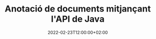 ---
############################# Static ############################
layout: "product"
date: 2022-02-23T12:00:00+02:00
draft: false

product: "Annotation"
product_tag: "annotation"
platform: "Java"
platform_tag: "java"

############################# Head ############################
head_title: "API d'anotació de documents de Java | Veure i anotar imatges PDF Word Excel PPTX"
head_description: "API d'anotació de documents de Java. Visualitza, etiqueta, comenta i anota PDF Word DOCX, Excel XLSX, PPTX, EML EMLX, VSS VSD, OTP, CAD i formats de fitxer d'imatge."

############################# Header ##########################
title: "Anotació de documents mitjançant l'API de Java"
description: "Creeu aplicacions Java amb capacitats per veure i anotar PDF, HTML, MS Office i altres formats de document sense instal·lar cap programari extern."
button:
    enable: true
    icon: "fas fa-arrow-down"
    label: "Baixeu la prova gratuïta"
    link: "https://downloads.groupdocs.com/annotation/java"

############################# SubMenu #########################
submenu:
    enable: true
    
    left:
        img_alt: "GroupDocs.Annotation for Java"
        image: "https://www.groupdocs.cloud/templates/groupdocs/images/product-logos/groupdocs-annotation-java.png"
        product: "GroupDocs.Annotation"
        platform: "Java"

    middle:
        button:
            # button loop
            - link: "#features"
              text: "Característiques"

            # button loop
            - link: "https://products.groupdocs.app/annotation"
              text: "Demostracions en directe"

            # button loop
            - link: "https://purchase.groupdocs.com/pricing/annotation/java"
              text: "Preus"

    right:
        link_download: "https://downloads.groupdocs.com/annotation"
        link_learn: "https://docs.groupdocs.com/annotation/java/"
        link_buy: "https://purchase.groupdocs.com"

############################# Overview ############################
overview:
    enable: true
    content: |
      GroupDocs.Annotation Java API és un producte que permet treballar amb anotacions en documents en diferents plataformes i sistemes operatius, com Android, MacOS, Linux, Windows. GroupDocs.Annotation proporciona una biblioteca amb una API senzilla que ofereix molts avantatges: per exemple, si necessiteu mantenir la confidencialitat de les dades o triar quanta potència necessiteu per treballar amb la biblioteca, o canviar parcialment el treball amb anotacions, la biblioteca és molt lleuger i flexible.

      L'API de GroupDocs.Annotation per a Java us permet treballar amb diferents tipus d'anotacions, que inclouen: text, polilínia, àrea, subratllat, punt, filigrana, fletxa, el·lipse, substitució de text, distància, camp de text, redacció de recursos, etc. formats de documents populars com ara: PDF, HTML, Microsoft Office Word, fulls de càlcul Excel, presentacions de PowerPoint, Visio, correus electrònics d'Outlook, imatges, metafitxers, dibuix CAD i diversos altres formats. L'API ofereix la possibilitat d'obtenir miniatures de pàgines de documents i admet la importació i l'exportació d'anotacions a i des de fitxers PDF.

      Amb la biblioteca, podeu [afegir](/annotation/java/bmp/), [editar](/annotation/java/bmp/), [extreure](/annotation/java/bmp/) i [suprimir](/annotation /java/bmp/) anotacions de documents, rotació de documents, solució de canvi de miniatures i aquesta no és una llista completa de totes les possibilitats. També ofereix un conjunt complet d'objectes de dades per personalitzar les propietats d'anotació segons els vostres requisits dins de tots els formats de document admesos.

      Treballar amb l'API de GroupDocs.Annotation per a Java és molt senzill i només consta d'uns quants passos bàsics. Al principi, heu de configurar una llicència, després seleccionar el fitxer amb el qual voleu treballar, després manipular d'alguna manera amb les anotacions del document (suprimir/editar/extreure/suprimir) i desar el resultat. Per obtenir més informació, consulteu la [documentació] del producte (https://docs.groupdocs.com/annotation/java/getting-started/) o els nostres [exemples](https://github.com/groupdocs-annotation/GroupDocs.Annotation -per-Java).
      
      GroupDocs.Annotation s'actualitza periòdicament i ofereix suport als seus clients, sempre podeu fer-nos preguntes o enviar-nos les vostres idees o explicar-nos les vostres necessitats per a alguna cosa nova i ho implementarem amb molt de gust a les nostres noves versions.
    tabs:
      enable: true
      
      ## TAB ONE ##
      tab_one:
        description: |
          A continuació es mostra una visió general de GroupDocs.Annotation per a Java:
      
        right:
          enable: true
          icon: "fab fa-html5"
          title:  Visió general
          content: |
            * Afegeix anotacions
            * Exporta anotacions 
            * Importa anotacions
            * Comentaris basats en respostes
            * Compatibilitat d'anotacions
      
      ## TAB TWO ##
      tab_two:
        description: |
          GroupDocs.Annotation per a Java admet tots els [formats de fitxers de documents] populars (https://docs.groupdocs.com/annotation/java/supported-document-formats/), inclosos: Microsoft Office, PDF, imatges i molts altres.

        left:
          enable: true
          table:
            # table loop
            - title: "Microsoft Office Formats"
              content: |
                * **Word**: [DOC](/annotation/java/doc/), [DOCX](/annotation/java/docx/), [DOCM](/annotation/java/docm/), [DOT](/annotation/java/dot/), [DOTX](/annotation/java/dotx/), [RTF](/annotation/java/rtf/)
                * **Excel**: [XLS](/annotation/java/xls/), [XLSX](/annotation/java/xlsx/), [XLSB](/annotation/java/xlsb/), [XLSM](/annotation/java/xlsm/)
                * **PowerPoint**: [PPT](/annotation/java/ppt/), [PPTX](/annotation/java/pptx/), [PPS](/annotation/java/pps/), [PPSX](/annotation/java/ppsx/), [POTM](/annotation/java/potm/), [POTX](/annotation/java/potx/), [PPSM](/annotation/java/ppsm/), [PPTM](/annotation/java/pptm/), [WMF](/annotation/java/wmf/), [EMF](/annotation/java/emf/)
                * **Outlook**: [EML](/annotation/java/eml/), [EMLX](/annotation/java/emlx/), [MSG](/annotation/java/msg/)
                * **Visio**: [VSS](/annotation/java/vss/), [VST](/annotation/java/vst/), [VSD](/annotation/java/vsd/), [VSDX](/annotation/java/vsdx/), [VSX](/annotation/java/vsx/)

        right:
          enable: true
          table:
            # table loop
            - title: "Other Formats"
              content: |
                * **Portable**: [PDF](/annotation/java/pdf/) (PDF/A-1a, PDF/A-1b, PDF/A-2a)
                * **OpenDocument**: [ODT](/annotation/java/odt/), [ODS](/annotation/java/ods/), [ODP](/annotation/java/odp/)
                * **Images**: [BMP](/annotation/java/bmp/), [JPG](/annotation/java/jpg/), [JPEG](/annotation/java/jpeg/), [TIFF](/annotation/java/tiff/), [TIF](/annotation/java/tif/), [PNG](/annotation/java/png/), [GIF](/annotation/java/gif/), [DCM](/annotation/java/dcm/), [DICOM](/annotation/java/dicom/)
                * **AutoCAD**: [DWG](/annotation/java/dwg/), [DXF](/annotation/java/dxf/), [CAD](/annotation/java/cad/)
                * **Other**: [HTM](/annotation/java/htm/), [HTML](/annotation/java/html/), [CSV](/annotation/java/csv/), [DJVU](/annotation/java/djvu/), [OTP](/annotation/java/otp/), [OTT](/annotation/java/ott/)

      ## TAB THREE ##
      tab_three:
        description: |
          GroupDocs.Annotation per a Java admet els següents sistemes operatius, marcs i gestors de paquets:
        
        left:
          enable: true
          table:
            # table loop
            - icon: "fab fa-windows"
              title:  Sistemes operatius
              content: |
                * Microsoft Windows Desktop
                * Microsoft Windows Server
                * Linux
                * MacOS

            # table loop
            - icon: "fas fa-code"
              title:  Marcs suportats
              content: |
                * Java 7 (1.7) and above

        right:
          enable: true
          table:
            # table loop
            - icon: "fas fa-cogs"
              title:  Entorns de desenvolupament
              content: |
                * NetBeans
                * IntelliJ IDEA
                * Eclipse

            # table loop
            - icon: "fas fa-tools"
              title:  Eina d'automatització de creació
              content: |
                * Maven

############################# Features ############################
features:
    enable: true
    title: GroupDocs.Annotation per a funcions de Java

    feature:
      # feature loop
      - icon: "fas fa-copy"
        link: "https://docs.groupdocs.com/annotation/java/add-area-annotation/"
        content: Afegeix una anotació d'àrea al document i enllaça comentaris simples i nius

      # feature loop
      - icon: "fas fa-eye"
        link: "https://docs.groupdocs.com/annotation/java/add-arrow-annotation/"
        content: Assenyala un contingut concret mitjançant l'anotació de fletxa

      # feature loop
      - icon: "fas fa-bolt"
        link: "https://docs.groupdocs.com/annotation/java/add-watermark-annotation/"
        content: Estableix les filigranes de text a PDF, diapositives, fulls de treball Excel, imatges i diagrames en posició angulada
      
      # feature loop
      - icon: "fas fa-file-powerpoint"
        link: "https://docs.groupdocs.com/annotation/java/add-point-annotation/"
        content: Afegiu comentaris emergents a qualsevol lloc del document mitjançant l'anotació de punt

      # feature loop
      - icon: "fas fa-code"
        link: "https://docs.groupdocs.com/annotation/java/add-polyline-annotation/"
        content: Utilitzeu l'anotació de polilínia per connectar la seqüència de segments de línia, els segments d'arc o tots dos

      # feature loop
      - icon: "fas fa-cloud"
        link: "https://docs.groupdocs.com/annotation/java/add-ellipse-annotation/"
        content: Afegeix una anotació d'el·lipse a PDF, documents de Word, fulls de càlcul, presentacions, diagrames i imatges

      # feature loop
      - icon: "fas fa-remove-format"
        link: "https://docs.groupdocs.com/annotation/java/add-watermark-annotation/"
        content: Afegiu filigranes en angle per a PDF, PowerPoint, Excel, imatges i diagrames

      # feature loop
      - icon: "fas fa-comment-slash"
        link: "https://docs.groupdocs.com/annotation/java/add-underline-annotation/"
        content: Obtenir les coordenades de l'anotació de text en la representació d'imatge d'un document

      # feature loop
      - icon: "fas fa-location-arrow"
        link: "https://docs.groupdocs.com/annotation/java/add-annotation-to-the-document/"
        content: Subratlla, ratlla o modifica un text específic en un document

      # feature loop
      - icon: "fas fa-border-all"
        link: "https://docs.groupdocs.com/annotation/java/add-annotation-to-the-document/"
        content: Afegeix un segell de text o una marca d'aigua i un camp de text a un document

      # feature loop
      - icon: "fas fa-wrench"
        link: "https://docs.groupdocs.com/annotation/java/add-point-annotation/"
        content: Importa i exporta anotacions entre documents de Word i presentacions de PowerPoint

      # feature loop
      - icon: "fas fa-columns"
        link: "https://docs.groupdocs.com/annotation/java/add-strikeout-annotation/"
        content: Anoteu fulls de càlcul d'Excel amb tipus d'anotació de text, reemplaçament de text, filigrana i redacció de recursos

      # feature loop
      - icon: "fas fa-file-word"
        link: "https://docs.groupdocs.com/annotation/java/get-file-info/"
        content: Afegiu anotacions de polilínia, ratllat, subratllat o de text a presentacions i diapositives de PowerPoint

      # feature loop
      - icon: "fas fa-envelope"
        link: "https://docs.groupdocs.com/annotation/java/basic-usage/"
        content: Marca l'anotació de punts a les presentacions mitjançant les coordenades X, Y

      # feature loop
      - icon: "fas fa-print"
        link: "https://docs.groupdocs.com/annotation/java/add-strikeout-annotation/"
        content: Afegiu anotacions ratllades, text, subratllat o polilínia a les imatges

      # feature loop
      - icon: "fas fa-file-archive"
        link: "https://docs.groupdocs.com/annotation/java/add-link-annotation/"
        content: Obteniu informació i imatges del document per als diagrames de Visio, com ara VSS i VSD
      
      # feature loop
      - icon: "fas fa-file-code"
        link: "https://docs.groupdocs.com/annotation/java/basic-usage/"
        content: Obteniu miniatures de les pàgines del document i treballeu amb fitxers TIFF de diverses pàgines

      # feature loop
      - icon: "fas fa-file-excel"
        link: "https://docs.groupdocs.com/annotation/java/get-file-info/"
        content: Obteniu totes les anotacions d'un document amb una trucada de funció única

      # feature loop
      - icon: "fas fa-heading"
        link: "https://docs.groupdocs.com/annotation/java/add-link-annotation/"
        content: Afegiu anotacions d'enllaç a presentacions en PDF, Word i PowerPoint

      # feature loop
      - icon: "fas fa-project-diagram"
        link: "https://docs.groupdocs.com/annotation/java/add-point-annotation/"
        content: Compatibilitat amb l'anàlisi de camins SVG per a PDF, Word, diagrames, diapositives i altres formats de documents principals

      # feature loop
      - icon: "fas fa-cube"
        link: "https://docs.groupdocs.com/annotation/java/technical-support/"
        content: Suport per afegir anotacions de filigrana als documents de Word i netejar per a la substitució de text

      # feature loop
      - icon: "fab fa-uncharted"
        link: "https://docs.groupdocs.com/annotation/java/technical-support/"
        content: Suport de processament de formes en diagrames per a anotacions de text
  
      # feature loop
      - icon: "fab fa-uncharted"
        link: "https://docs.groupdocs.com/annotation/java/advanced-usage/"
        content: Estalvieu temps guardant a la memòria cau les visualitzacions prèvies de la pàgina dels documents per a un processament més ràpid
  
      # feature loop
      - icon: "fab fa-uncharted"
        link: "https://docs.groupdocs.com/annotation/java/add-annotation-to-the-document/"
        content: Anoteu fàcilment documents de Word, Excel i PowerPoint fins i tot amb formats més antics

      # feature loop
      - icon: "fab fa-uncharted"
        link: "https://docs.groupdocs.com/annotation/java/add-distance-annotation/"
        content: Mostra subtítols d'anotacions de distància per a Excel, PowerPoint i diagrames

############################# Support ############################
support:
    enable: true

############################# Solutions ############################
solutions:
    enable: true
    title: GroupDocs.Annotation ofereix API de visualització de documents per a altres entorns de desenvolupament populars

    solution:
        # solution loop
        - img_alt: "GroupDocs.Annotation for .NET"
          image: "https://www.groupdocs.cloud/templates/groupdocs/images/product-logos/groupdocs-annotation-net.png"
          product: "GroupDocs.Annotation"
          platform: ".NET"
          link: "/annotation/net/"

############################# Back to top ###############################
back_to_top:
  enable: true
---